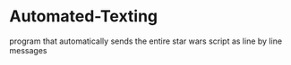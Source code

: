 # Automated-Texting
program that automatically sends the entire star wars script as line by line messages 
